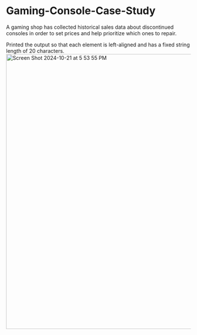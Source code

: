 # Gaming-Console-Case-Study
A gaming shop has collected historical sales data about discontinued consoles in order to set prices and help prioritize which ones to repair. 

Printed the output so that each element is left-aligned and has a fixed string length of 20 characters.
<img width="750" alt="Screen Shot 2024-10-21 at 5 53 55 PM" src="https://github.com/user-attachments/assets/d6f7f2a8-eda7-4e08-867b-106b98e96374">
